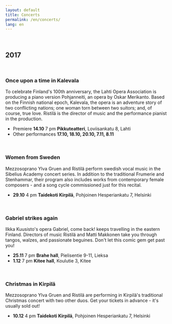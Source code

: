 ```yaml
---
layout: default
title: Concerts
permalink: /en/concerts/
lang: en
---
```


<br/>

## 2017

<br/>

### Once upon a time in Kalevala

To celebrate Finland's 100th anniversary, the Lahti Opera Association is producing a piano version Pohjanneiti, an opera by Oskar Merikanto. Based on the Finnish national epoch, Kalevala, the opera is an adventure story of two conflicting nations; one woman torn between two suitors; and, of course, true love.
Ristilä is the director of music and the performance pianist in the production.

- Premiere __14.10__ 7 pm __Pikkuteatteri__, Loviisankatu 8, Lahti
- Other performances __17.10, 18.10, 20.10, 7.11, 8.11__

<br/>

### Women from Sweden

Mezzosoprano Ylva Gruen and Ristilä perform swedish vocal music in the Sibelius Academy concert series. In addition to the traditional Frumerie and Stenhammar, their program also includes works from contemporary female composers - and a song cycle commissioned just for this recital.

- __29.10__ 4 pm __Taidekoti Kirpilä__, Pohjoinen Hesperiankatu 7, Helsinki

<br/>

### Gabriel strikes again

Ilkka Kuusisto's opera Gabriel, come back! keeps travelling in the eastern Finland. Directors of music Ristilä and Matti Makkonen take you through tangos, walzes, and passionate beguines. Don't let this comic gem get past you!

- __25.11__ 7 pm __Brahe hall__, Pielisentie 9-11, Lieksa
- __1.12__ 7 pm __Kitee hall__, Koulutie 3, Kitee

<br/>

### Christmas in Kirpilä

Mezzosoprano Ylva Gruen and Ristilä are performing in Kirpilä's traditional Christmas concert with two other duos. Get your tickets in advance - it's usually sold out!

- __10.12__ 4 pm __Taidekoti Kirpilä__, Pohjoinen Hesperiankatu 7, Helsinki

<br/>
